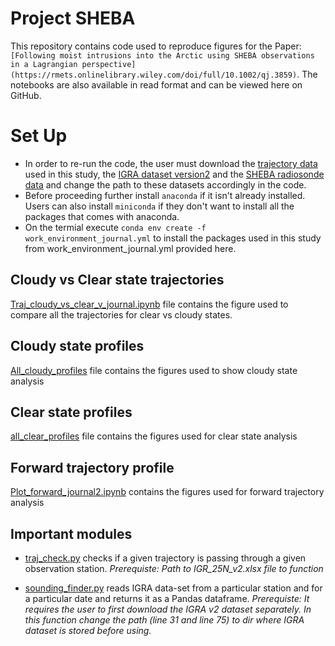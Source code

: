 # Project SHEBA
This repository contains code used to reproduce figures for the Paper: `[Following moist intrusions into the Arctic using SHEBA observations in a Lagrangian perspective](https://rmets.onlinelibrary.wiley.com/doi/full/10.1002/qj.3859)`. The notebooks are also available in read format and can be viewed here on GitHub.

# Set Up
* In order to re-run the code, the user must download the [trajectory data](https://doi.pangaea.de/10.1594/PANGAEA.899851?format=html#download) used in this study, the [IGRA dataset version2](https://data.nodc.noaa.gov/cgi-bin/iso?id=gov.noaa.ncdc:C00975) and the [SHEBA radiosonde data](https://data.eol.ucar.edu/dataset/13.202) and change the path to these datasets accordingly in the code.
* Before proceeding further install `anaconda` if it isn't already installed. Users can also install `miniconda` if they don't want to install all the packages that comes with anaconda.
* On the termial execute `conda env create -f work_environment_journal.yml` to install the packages used in this study from work_environment_journal.yml provided here. 

## Cloudy vs Clear state trajectories

[Traj_cloudy_vs_clear_v_journal.ipynb](https://github.com/avatar101/project_SHEBA/blob/master/Traj_cloudy_vs_clear_v_journal.ipynb) file contains the figure used to compare all the trajectories for clear vs cloudy states.

## Cloudy state profiles
[All_cloudy_profiles](https://github.com/avatar101/project_SHEBA/blob/master/All_cloudy_profiles_v_journal.ipynb) file contains the figures used to show cloudy state analysis

## Clear state profiles
[all_clear_profiles](https://github.com/avatar101/project_SHEBA/blob/master/All_clear_profiles_v_journal.ipynb) file contains the figures used for clear state analysis

## Forward trajectory profile
[Plot_forward_journal2.ipynb](https://github.com/avatar101/project_SHEBA/blob/master/Plot_forward_journal2.ipynb) contains the figures used for forward trajectory analysis

## Important modules
* [traj_check.py](https://github.com/avatar101/project_SHEBA/blob/master/traj_check.py) checks if a given trajectory is passing through a given observation station. *Prerequiste: Path to IGR_25N_v2.xlsx file to function*

* [sounding_finder.py](https://github.com/avatar101/project_SHEBA/blob/master/sounding_finder.py) reads IGRA data-set from a particular station and for a particular date and returns it as a Pandas dataframe. *Prerequiste: It requires the user to first download the IGRA v2 dataset separately. In this function change the path (line 31 and line 75) to dir where IGRA dataset is stored before using.* 
